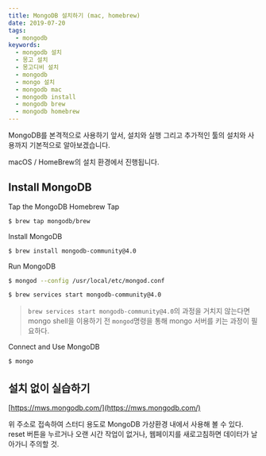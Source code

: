 ```yaml
---
title: MongoDB 설치하기 (mac, homebrew)
date: 2019-07-20
tags:
  - mongodb
keywords: 
  - mongodb 설치
  - 몽고 설치
  - 몽고디비 설치
  - mongodb
  - mongo 설치
  - mongodb mac
  - mongodb install
  - mongodb brew
  - mongodb homebrew
---
```


MongoDB를 본격적으로 사용하기 앞서,
설치와 실행 그리고 추가적인 툴의 설치와 사용까지 기본적으로 알아보겠습니다.

macOS / HomeBrew의 설치 환경에서 진행됩니다.

## Install MongoDB

Tap the MongoDB Homebrew Tap
```bash
$ brew tap mongodb/brew
```

Install MongoDB
```bash
$ brew install mongodb-community@4.0
```

Run MongoDB
```bash
$ mongod --config /usr/local/etc/mongod.conf

$ brew services start mongodb-community@4.0
```

> `brew services start mongodb-community@4.0`의 과정을 거치지 않는다면 mongo shell을 이용하기 전 `mongod`명령을 통해 mongo 서버를 키는 과정이 필요하다.

Connect and Use MongoDB
```bash
$ mongo
```

## 설치 없이 실습하기

[https://mws.mongodb.com/](https://mws.mongodb.com/)

위 주소로 접속하여 스터디 용도로 MongoDB 가상환경 내에서 사용해 볼 수 있다.
reset 버튼을 누르거나 오랜 시간 작업이 없거나, 웹페이지를 새로고침하면 데이터가 날아가니 주의할 것.
